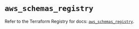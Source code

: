 # `aws_schemas_registry`

Refer to the Terraform Registry for docs: [`aws_schemas_registry`](https://registry.terraform.io/providers/hashicorp/aws/4.54.0/docs/resources/schemas_registry).
